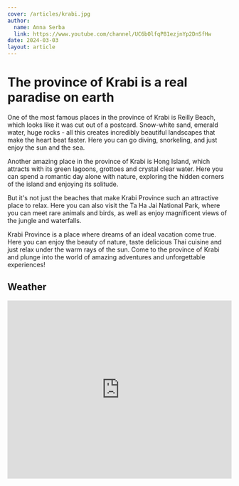 ```yaml
---
cover: /articles/krabi.jpg
author:
  name: Anna Serba
  link: https://www.youtube.com/channel/UC6bOlfqP81ezjnYp2DnSfHw
date: 2024-03-03
layout: article
---
```


# The province of Krabi is a real paradise on earth

One of the most famous places in the province of Krabi is Reilly Beach, which looks like it was cut out of a postcard. Snow-white sand, emerald water, huge rocks - all this creates incredibly beautiful landscapes that make the heart beat faster. Here you can go diving, snorkeling, and just enjoy the sun and the sea.

Another amazing place in the province of Krabi is Hong Island, which attracts with its green lagoons, grottoes and crystal clear water. Here you can spend a romantic day alone with nature, exploring the hidden corners of the island and enjoying its solitude.

But it's not just the beaches that make Krabi Province such an attractive place to relax. Here you can also visit the Ta Ha Jai National Park, where you can meet rare animals and birds, as well as enjoy magnificent views of the jungle and waterfalls.

Krabi Province is a place where dreams of an ideal vacation come true. Here you can enjoy the beauty of nature, taste delicious Thai cuisine and just relax under the warm rays of the sun. Come to the province of Krabi and plunge into the world of amazing adventures and unforgettable experiences!

## Weather

<iframe width="100%" height="400px" src="https://www.youtube.com/embed/BXJEfG0Tdws?si=5cw8mKZdIKLTqBP9" title="YouTube video player. Krabi Weather Guide: Best Time to Visit" frameborder="0" allow="accelerometer; autoplay; clipboard-write; encrypted-media; gyroscope; picture-in-picture; web-share" allowfullscreen></iframe>
